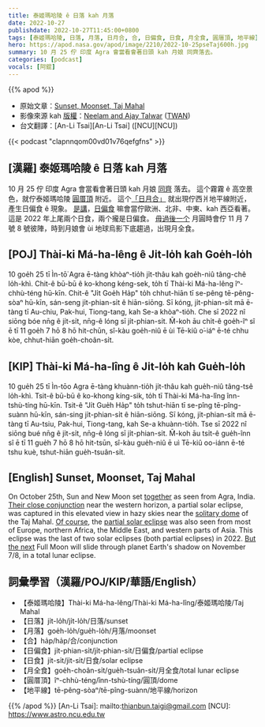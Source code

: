 ```yaml
---
title: 泰姬瑪哈陵 ê 日落 kah 月落
date: 2022-10-27
publishdate: 2022-10-27T11:45:00+0800
tags: [泰姬瑪哈陵, 日落, 月落, 日月合, 合, 日偏食, 日食, 月全食, 圓厝頂, 地平線]
hero: https://apod.nasa.gov/apod/image/2210/2022-10-25pseTaj600h.jpg
summary: 10 月 25 佇 印度 Agra 會當看會著日頭 kah 月娘 同齊落去。
categories: [podcast]
vocals: [阿錕]
---
```


{{% apod %}}

- 原始文章：[Sunset, Moonset, Taj Mahal](https://apod.nasa.gov/apod/ap221027.html)
- 影像來源 kah [版權][copyright]：[Neelam and Ajay Talwar](http://ajaytalwar.com/) ([TWAN](http://www.twanight.org/newTWAN/index.asp))
- 台文翻譯：[An-Li Tsai][An-Li Tsai] ([NCU][NCU])

{{< podcast "clapnnqom00vd01v76qefgfns" >}}

## [漢羅] 泰姬瑪哈陵 ê 日落 kah 月落
10 月 25 佇 印度 Agra 會當看會著日頭 kah 月娘 [同齊][together] 落去。
這个霧霧 ê 高空景色，就佇泰姬瑪哈陵 [圓厝頂][solitary dome] 附近。
這个[「日月合」][Their close conjunction] 就出現佇西爿地平線附近，產生日偏食 ê 現象。
[是講][Of course]，[日偏食][partial solar eclipse] 嘛會當佇歐洲、北非、中東、kah 西亞看著。
這是 2022 年上尾兩个日食，兩个攏是日偏食。
[毋過後一个][But the next t] 月圓時會佇 11 月 7 號 8 號彼陣，時到月娘會 ùi 地球烏影下底趨過，出現月全食。

## [POJ] Thài-ki Má-ha-lêng ê Ji̍t-lo̍h kah Goe̍h-lo̍h
10 goe̍h 25 tī Ìn-tō͘ Agra ē-tàng khòaⁿ-tio̍h ji̍t-thâu kah goe̍h-niû tâng-chê lo̍h-khì.
Chit-ê bū-bū ê ko-khong kéng-sek, to̍h tī Thài-ki Má-ha-lêng îⁿ-chhù-téng hū-kīn.
Chit-ê "Ji̍t Goe̍h Ha̍p" to̍h chhut-hiān tī se-pêng tē-pêng-sòaⁿ hū-kīn, sán-seng ji̍t-phian-si̍t ê hiān-siōng.
Sī kóng, ji̍t-phian-si̍t mā ē-tàng tī Au-chiu, Pak-hui, Tiong-tang, kah Se-a khòaⁿ-tio̍h.
Che sī 2022 nî siōng bóe nn̄g ê ji̍t-si̍t, nn̄g-ê lóng sī ji̍t-phian-si̍t.
M̄-koh āu chi̍t-ê goe̍h-îⁿ sî ē tī 11 goe̍h 7 hō 8 hō hit-chūn, sî-kàu goe̍h-niû ē ùi Tē-kiû o͘-iáⁿ ē-té chhu kòe, chhut-hiān goe̍h-choân-si̍t.



## [KIP] Thài-ki Má-ha-lîng ê Ji̍t-lo̍h kah Gue̍h-lo̍h
10 gue̍h 25 tī Ìn-tōo Agra ē-tàng khuànn-tio̍h ji̍t-thâu kah gue̍h-niû tâng-tsê lo̍h-khì.
Tsit-ê bū-bū ê ko-khong kíng-sik, to̍h tī Thài-ki Má-ha-lîng înn-tshù-tíng hū-kīn.
Tsit-ê "Ji̍t Gue̍h Ha̍p" to̍h tshut-hiān tī se-pîng tē-pîng-suànn hū-kīn, sán-sing ji̍t-phian-si̍t ê hiān-siōng.
Sī kóng, ji̍t-phian-si̍t mā ē-tàng tī Au-tsiu, Pak-hui, Tiong-tang, kah Se-a khuànn-tio̍h.
Tse sī 2022 nî siōng bué nn̄g ê ji̍t-si̍t, nn̄g-ê lóng sī ji̍t-phian-si̍t.
M̄-koh āu tsi̍t-ê gue̍h-înn sî ē tī 11 gue̍h 7 hō 8 hō hit-tsūn, sî-kàu gue̍h-niû ē uì Tē-kiû oo-iánn ē-té tshu kuè, tshut-hiān gue̍h-tsuân-si̍t.

## [English] Sunset, Moonset, Taj Mahal
On October 25th, Sun and New Moon set [together][together] as seen from Agra, India.
[Their close conjunction][Their close conjunction] near the western horizon, a partial solar eclipse, was captured in this elevated view in hazy skies near the [solitary dome][solitary dome] of the Taj Mahal.
[Of course][Of course], the [partial solar eclipse][partial solar eclipse] was also seen from most of Europe, northern Africa, the Middle East, and western parts of Asia.
This eclipse was the last of two solar eclipses (both partial eclipses) in 2022.
[But the next][But the next e] Full Moon will slide through planet Earth's shadow on November 7/8, in a total lunar eclipse.


## 詞彙學習（漢羅/POJ/KIP/華語/English）

- 【泰姬瑪哈陵】Thài-ki Má-ha-lêng/Thài-ki Má-ha-lîng/泰姬瑪哈陵/Taj Mahal
- 【日落】ji̍t-lo̍h/ji̍t-lo̍h/日落/sunset
- 【月落】goe̍h-lo̍h/gue̍h-lo̍h/月落/moonset
- 【合】ha̍p/ha̍p/合/conjunction
- 【日偏食】ji̍t-phian-si̍t/ji̍t-phian-si̍t/日偏食/partial eclipse
- 【日食】ji̍t-si̍t/ji̍t-si̍t/日食/solar eclipse
- 【月全食】goe̍h-choân-si̍t/gue̍h-tsuân-si̍t/月全食/total lunar eclipse
- 【圓厝頂】îⁿ-chhù-téng/înn-tshù-tíng/圓頂/dome
- 【地平線】tē-pêng-sòaⁿ/tē-pîng-suànn/地平線/horizon


{{% /apod %}}
[An-Li Tsai]: mailto:thianbun.taigi@gmail.com
[NCU]: https://www.astro.ncu.edu.tw

[copyright]: https://apod.nasa.gov/apod/fap/lib/about_apod.html#srapply
[License]: https://creativecommons.org/licenses/by/2.0/


[together]:https://en.wikipedia.org/wiki/Amavasya
[Their close conjunction]:https://solarsystem.nasa.gov/eclipses/home/
[solitary dome]:https://en.wikipedia.org/wiki/Agra#Taj_Mahal
[Of course]:https://en.wikipedia.org/wiki/Diwali
[partial solar eclipse]:https://earthsky.org/astronomy-essentials/partial-solar-eclipse-oct25-22/
[But the next e]:https://apod.nasa.gov/apod/ap210612.html
[But the next t]:https://apod.tw/daily/20210612/
